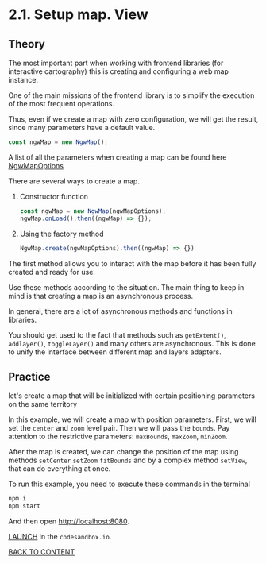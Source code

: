 # 2.1. Setup map. View

## Theory

The most important part when working with frontend libraries (for interactive cartography) this is creating and configuring a web map instance.

One of the main missions of the frontend library is to simplify the execution of the most frequent operations.

Thus, even if we create a map with zero configuration, we will get the result, since many parameters have a default value.

```javascript
const ngwMap = new NgwMap();
```

A list of all the parameters when creating a map can be found here [NgwMapOptions](https://code-api.nextgis.com/interfaces/ngw_map.NgwMapOptions.html)

There are several ways to create a map.

1. Constructor function

    ```javascript
    const ngwMap = new NgwMap(ngwMapOptions);
    ngwMap.onLoad().then((ngwMap) => {});
    ```

2. Using the factory method

    ```javascript
    NgwMap.create(ngwMapOptions).then((ngwMap) => {})
    ```

The first method allows you to interact with the map before it has been fully created and ready for use.

Use these methods according to the situation. The main thing to keep in mind is that creating a map is an asynchronous process.

In general, there are a lot of asynchronous methods and functions in libraries.

You should get used to the fact that methods such as `getExtent()`, `addlayer()`, `toggleLayer()` and many others are asynchronous. This is done to unify the interface between different map and layers adapters.

## Practice

let's create a map that will be initialized with certain positioning parameters on the same territory

In this example, we will create a map with position parameters. First, we will set the `center` and `zoom` level pair. Then we will pass the `bounds`. Pay attention to the restrictive parameters: `maxBounds`, `maxZoom`, `minZoom`.

After the map is created, we can change the position of the map using methods `setCenter` `setZoom` `fitBounds` and by a complex method `setView`, that can do everything at once.

To run this example, you need to execute these commands in the terminal

```bash
npm i
npm start
```

And then open [http://localhost:8080](http://localhost:8080).

[LAUNCH](https://githubbox.com/nextgis/ngf-tutorial/tree/master/tutorials/2_1_setup_map_view) in the `codesandbox.io`.

[BACK TO CONTENT](../../README.md)
